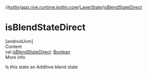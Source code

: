 //[kotlin](../../../index.md)/[app.rive.runtime.kotlin.core](../index.md)/[LayerState](index.md)/[isBlendStateDirect](is-blend-state-direct.md)



# isBlendStateDirect  
[androidJvm]  
Content  
val [isBlendStateDirect](is-blend-state-direct.md): [Boolean](https://kotlinlang.org/api/latest/jvm/stdlib/kotlin/-boolean/index.html)  
More info  


Is this state an Additive blend state

  



